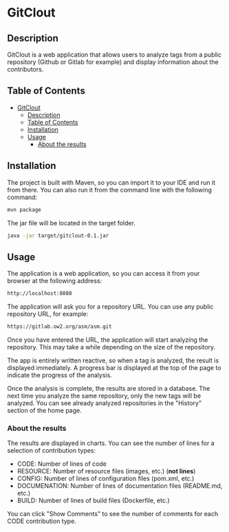 # GitClout

## Description

GitClout is a web application that allows users to analyze tags from a public repository (Github or Gitlab for example) and display information about the contributors.

## Table of Contents

- [GitClout](#gitclout)
  - [Description](#description)
  - [Table of Contents](#table-of-contents)
  - [Installation](#installation)
  - [Usage](#usage)
    - [About the results](#about-the-results)

## Installation

The project is built with Maven, so you can import it to your IDE and run it from there. You can also run it from the command line with the following command:

```bash
mvn package
```

The jar file will be located in the target folder.

```bash
java -jar target/gitclout-0.1.jar
```

## Usage

The application is a web application, so you can access it from your browser at the following address:

```bash
http://localhost:8080
```

The application will ask you for a repository URL. You can use any public repository URL, for example:

```bash
https://gitlab.ow2.org/asm/asm.git
```

Once you have entered the URL, the application will start analyzing the repository. This may take a while depending on the size of the repository.

The app is entirely written reactive, so when a tag is analyzed, the result is displayed immediately. A progress bar is displayed at the top of the page to indicate the progress of the analysis.

Once the analysis is complete, the results are stored in a database. The next time you analyze the same repository, only the new tags will be analyzed.
You can see already analyzed repositories in the "History" section of the home page.

### About the results

The results are displayed in charts. You can see the number of lines for a selection of contribution types:

- CODE: Number of lines of code
- RESOURCE: Number of resource files (images, etc.) (**not lines**)
- CONFIG: Number of lines of configuration files (pom.xml, etc.)
- DOCUMENATION: Number of lines of documentation files (README.md, etc.)
- BUILD: Number of lines of build files (Dockerfile, etc.)

You can click "Show Comments" to see the number of comments for each CODE contribution type.
